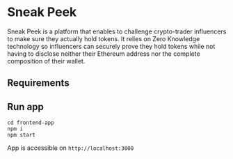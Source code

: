 # Sneak Peek

Sneak Peek is a platform that enables to challenge crypto-trader influencers to make sure they actually hold tokens. It relies on Zero Knowledge technology so influencers can securely prove they hold tokens while not having to disclose neither their Ethereum address nor the complete composition of their wallet.

## Requirements



## Run app

```
cd frontend-app
npm i
npm start
```

App is accessible on `http://localhost:3000`
